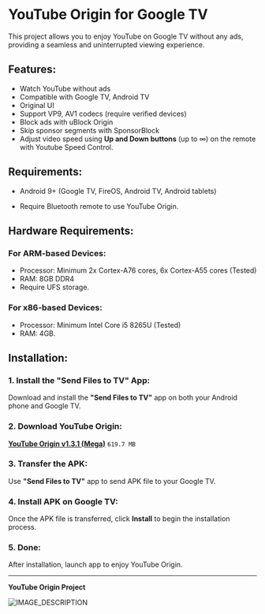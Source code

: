 # YouTube Origin for Google TV

This project allows you to enjoy YouTube on Google TV without any ads, providing a seamless and uninterrupted viewing experience.

## Features:
- Watch YouTube without ads
- Compatible with Google TV, Android TV
- Original UI
- Support VP9, AV1 codecs (require verified devices)
- Block ads with uBlock Origin
- Skip sponsor segments with SponsorBlock
- Adjust video speed using **Up and Down buttons** (up to ∞) on the remote with Youtube Speed Control.

## Requirements:
- Android 9+ (Google TV, FireOS, Android TV, Android tablets)

- Require Bluetooth remote to use YouTube Origin.

## Hardware Requirements:

### For ARM-based Devices:
- Processor: Minimum 2x Cortex-A76 cores, 6x Cortex-A55 cores (Tested)
- RAM: 8GB DDR4
- Require UFS storage.

### For x86-based Devices:
- Processor: Minimum Intel Core i5 8265U (Tested)
- RAM: 4GB.

## Installation:

### 1. Install the "Send Files to TV" App:
Download and install the **"Send Files to TV"** app on both your Android phone and Google TV.

### 2. Download YouTube Origin:
**[YouTube Origin v1.3.1 (Mega)](https://mega.nz/file/4ppRxLIB#lN-op-qWrMvHzOY9rEiYOcwF2CyzAj7y7GuUSyGpZSE)** `619.7 MB`

### 3. Transfer the APK:
Use **"Send Files to TV"** app to send APK file to your Google TV.

### 4. Install APK on Google TV:
Once the APK file is transferred, click **Install** to begin the installation process.

### 5. Done:
After installation, launch app to enjoy YouTube Origin.


---

**YouTube Origin Project**

![IMAGE_DESCRIPTION](https://image.jimcdn.com/app/cms/image/transf/none/path/s293f5a94d3403280/image/i4074178470a6059a/version/1677224408/image.png)
